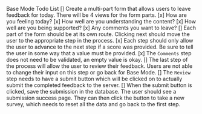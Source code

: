 Base Mode Todo List
[]  Create a multi-part form that allows users to leave feedback for today. 
There will be 4 views for the form parts.
    [x]  How are you feeling today?
    [x]  How well are you understanding the content?
    [x]  How well are you being supported?
    [x]  Any comments you want to leave?
[]  Each part of the form should be at its own route. Clicking next should move the user to the appropriate step in the process.
[x]  Each step should only allow the user to advance to the next step if a score was provided. Be sure to tell the user in some way that a value must be provided.
[x]  The `Comments` step does not need to be validated, an empty value is okay.
[]  The last step of the process will allow the user to review their feedback. Users are not able to change their input on this step or go back for Base Mode.
[]  The `Review` step needs to have a submit button which will be clicked on to actually submit the completed feedback to the server.
[]  When the submit button is clicked, save the submission in the database. The user should see a submission success page. They can then click the button to take a new survey, which needs to reset all the data and go back to the first step.